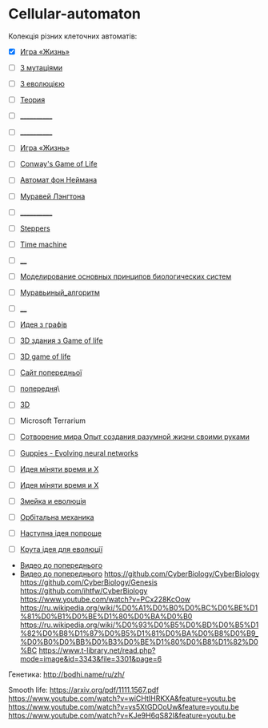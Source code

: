 # Cellular-automaton
Колекція різних клеточних автоматів:

 - [X] [Игра «Жизнь»](https://ru.wikipedia.org/wiki/%D0%98%D0%B3%D1%80%D0%B0_%C2%AB%D0%96%D0%B8%D0%B7%D0%BD%D1%8C%C2%BB)
 - [ ] [З мутаціями](https://habr.com/post/154015/)
 - [ ] [З еволюцією](https://habr.com/post/154387/)
 - [ ] [Теория](https://habr.com/post/168291/)
 - [ ] [__________](https://habr.com/post/227003/)
 - [ ] [__________](https://habr.com/post/207830/)
 - [ ] [Игра «Жизнь»](https://ru.wikipedia.org/wiki/%D0%98%D0%B3%D1%80%D0%B0_%C2%AB%D0%96%D0%B8%D0%B7%D0%BD%D1%8C%C2%BB)
 - [ ] [Conway's Game of Life](https://en.wikipedia.org/wiki/Conway%27s_Game_of_Life)
 - [ ] [Автомат фон Неймана](https://ru.wikipedia.org/wiki/%D0%90%D0%B2%D1%82%D0%BE%D0%BC%D0%B0%D1%82_%D1%84%D0%BE%D0%BD_%D0%9D%D0%B5%D0%B9%D0%BC%D0%B0%D0%BD%D0%B0)
 - [ ] [Муравей Лэнгтона](https://ru.wikipedia.org/wiki/%D0%9C%D1%83%D1%80%D0%B0%D0%B2%D0%B5%D0%B9_%D0%9B%D1%8D%D0%BD%D0%B3%D1%82%D0%BE%D0%BD%D0%B0)
 - [ ] [__________](http://www.zachernuk.com/2012/10/03/fun-with-schelling-segregation-with-source/)
 - [ ] [Steppers](https://habr.com/post/237629/)
 - [ ] [Time machine](https://habr.com/post/178959/)
 - [ ] [__](https://pikabu.ru/story/simulyator_yevolyutsii_na_unity__iskhodnyiy_kod_4822651)
 - [ ] [Моделирование основных принципов биологических систем](http://tm.spbstu.ru/%D0%9C%D0%BE%D0%B4%D0%B5%D0%BB%D0%B8%D1%80%D0%BE%D0%B2%D0%B0%D0%BD%D0%B8%D0%B5_%D0%BE%D1%81%D0%BD%D0%BE%D0%B2%D0%BD%D1%8B%D1%85_%D0%BF%D1%80%D0%B8%D0%BD%D1%86%D0%B8%D0%BF%D0%BE%D0%B2_%D0%B1%D0%B8%D0%BE%D0%BB%D0%BE%D0%B3%D0%B8%D1%87%D0%B5%D1%81%D0%BA%D0%B8%D1%85_%D1%81%D0%B8%D1%81%D1%82%D0%B5%D0%BC)
 - [ ] [Муравьиный_алгоритм](https://ru.wikipedia.org/wiki/%D0%9C%D1%83%D1%80%D0%B0%D0%B2%D1%8C%D0%B8%D0%BD%D1%8B%D0%B9_%D0%B0%D0%BB%D0%B3%D0%BE%D1%80%D0%B8%D1%82%D0%BC)
 - [ ] [__](https://speciesdevblog.wordpress.com/)
 - [ ] [Идея з графів](https://habr.com/post/153169/)
 - [ ] [3D здания з Game of life](https://www.youtube.com/watch?v=iiEQg-SHY1g)
 - [ ] [3D game of life](https://www.youtube.com/watch?v=_W-n510Pca0) 
 - [ ] [Сайт попередньої](https://softologyblog.wordpress.com/2018/01/12/accretor-cellular-automata/)
 - [ ] [попередня](http://softology.com.au/voc.htm)\
 - [ ] [3D](https://www.youtube.com/watch?v=dQJ5aEsP6Fs)
 - [ ] Microsoft Terrarium
 - [ ] [Сотворение мира Опыт создания разумной жизни своими руками](https://habr.com/post/315424/)
 - [ ] [Guppies - Evolving neural networks](https://www.youtube.com/watch?v=tCPzYM7B338)
 - [ ] [Идея міняти время и X](https://www.youtube.com/watch?v=n4tbdFD18vs)
 - [ ] [Идея міняти время и X](https://www.youtube.com/watch?v=DVwL4usxfIU)
 - [ ] [Змейка и еволюція](https://www.youtube.com/watch?v=dXcIf5YwaUQ) 
 - [ ] [Орбітальна механика](https://www.youtube.com/watch?v=fBC3cCsCEzA) 

 
 - [ ] [Наступна ідея попроще](https://www.youtube.com/watch?v=SfEZSyvbj2w)
 - [ ] [Крута ідея для еволюції](https://habr.com/post/418545/)
 - [Видео до попереднього](https://www.youtube.com/watch?v=PCx228KcOow&t=39s)
  - [Видео до попереднього](https://www.youtube.com/watch?v=jXa5IASmlkg)
 https://github.com/CyberBiology/CyberBiology
 https://github.com/CyberBiology/Genesis
 https://github.com/ihtfw/CyberBiology
 https://www.youtube.com/watch?v=PCx228KcOow
 https://ru.wikipedia.org/wiki/%D0%A1%D0%B0%D0%BC%D0%BE%D1%81%D0%B1%D0%BE%D1%80%D0%BA%D0%B0
 https://ru.wikipedia.org/wiki/%D0%93%D0%B5%D0%BD%D0%B5%D1%82%D0%B8%D1%87%D0%B5%D1%81%D0%BA%D0%B8%D0%B9_%D0%B0%D0%BB%D0%B3%D0%BE%D1%80%D0%B8%D1%82%D0%BC
https://www.t-library.net/read.php?mode=image&id=3343&file=3301&page=6

Генетика:
http://bodhi.name/ru/zh/

Smooth life:
https://arxiv.org/pdf/1111.1567.pdf
https://www.youtube.com/watch?v=wiCHtIHRKXA&feature=youtu.be
https://www.youtube.com/watch?v=ys5XtGDOoUw&feature=youtu.be
https://www.youtube.com/watch?v=KJe9H6qS82I&feature=youtu.be
 
 
 
 
 
 
 
 
 
 
 
 
 